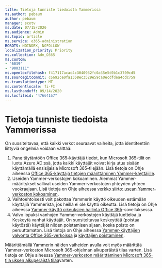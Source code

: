 ```yaml
---
title: Tietoja tunniste tiedoista Yammerissa
ms.author: pebaum
author: pebaum
manager: scotv
ms.date: 07/15/2020
ms.audience: Admin
ms.topic: article
ms.service: o365-administration
ROBOTS: NOINDEX, NOFOLLOW
localization_priority: Priority
ms.collection: Adm_O365
ms.custom:
- "6039"
- "9003111"
ms.openlocfilehash: f417117acac4c3040932fc0a35e5d0b1c3709cd5
ms.sourcegitcommit: c6692ce0fa1358ec3529e59ca0ecdfdea4cdc759
ms.translationtype: MT
ms.contentlocale: fi-FI
ms.lasthandoff: 09/14/2020
ms.locfileid: "47664167"
---
```

# <a name="about-identity-in-yammer"></a>Tietoja tunniste tiedoista Yammerissa

On suositeltavaa, että kaikki verkot seuraavat vaiheita, jotta identiteettiin liittyviä ongelmia voidaan välttää:

1. Pane täytäntöön Office 365-käyttäjä tiedot, kun Microsoft 365-tilit on luotu Azure AD:ssä, jotta kaikki käyttäjät voivat kirja utua sisään käyttämällä ensisijaisia Microsoft 365-tilejään. Lisä tietoja on Ohje aiheessa [Office 365-käyttäjä tietojen määrittäminen Yammer-käyttäjille](https://docs.microsoft.com/yammer/configure-your-yammer-network/enforce-office-365-identity).
2. Useiden Yammer-verkostojen kokoaminen. Aiemmat Yammer-määritykset sallivat useiden Yammer-verkostojen yhteyden yhteen vuokraajaan. Lisä tietoja on Ohje aiheessa [verkko siirto: usean Yammer-verkoston kokoaminen](https://docs.microsoft.com/yammer/configure-your-yammer-network/consolidate-multiple-yammer-networks).
3. Vaihtoehtoisesti voit pakottaa Yammerin käyttö oikeuden estämään käyttäjiä Yammerista, jos heillä ei ole käyttö oikeutta. Lisä tietoja on Ohje aiheessa [Yammer-käyttö oikeuksien hallinta Office 365](https://docs.microsoft.com/yammer/manage-yammer-users/manage-yammer-licenses-in-office-365)-sovelluksessa.
4. Valvo lopuksi vanhojen Yammer-verkostojen käyttäjä luetteloa ja Keskeytä vanhat käyttäjät. On suositeltavaa keskeyttää (poistaa käytöstä) käyttäjät niiden poistamisen sijaan, koska poisto on peruuttamaton. Lisä tietoja on Ohje aiheessa [Yammer-käyttäjien valvonta Office 365-verkoissa](https://docs.microsoft.com/yammer/manage-yammer-users/audit-users-connected-to-office-365) ja [käyttäjien poistaminen](https://docs.microsoft.com/yammer/manage-yammer-users/add-block-or-remove-users#remove-users).

Määrittämällä Yammerin näiden vaiheiden avulla voit myös määrittää Yammer-verkoston Microsoft 365-ohjelman alkuperäistä tilaa varten. Lisä tietoja on Ohje aiheessa [Yammer-verkoston määrittäminen Microsoft 365-tila uksen alkuperäistä tilaa](https://docs.microsoft.com/yammer/configure-your-yammer-network/native-mode)varten.